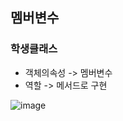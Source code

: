 ## 멤버변수
### 학생클래스 

- 객체의속성 ->  멤버변수
- 역할 ->  메서드로 구현

![image](https://user-images.githubusercontent.com/82345970/182526037-5b2f463c-23e5-4846-a44c-f09c5ac045cd.png)
